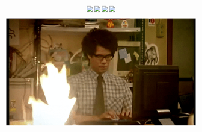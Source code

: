 


<div align="center"> 
<p>
  <a href="https://www.twitter.com/slick_mind" target="_blank">
    <img src="https://img.shields.io/badge/twitter-%231DA1F2.svg?&style=for-the-badge&logo=twitter&logoColor=white" height=25></a> 
  <a href="https://www.linkedin.com/in/nitish-gupta/" target="_blank">
    <img src="https://img.shields.io/badge/linkedin-%230077B5.svg?&style=for-the-badge&logo=linkedin&logoColor=white" height=25></a> 
  <a href="https://www.guptanitish.com/" target="_blank">
    <img src="https://img.shields.io/website?style=for-the-badge&url=https%3A%2F%2Fwww.guptanitish.com" height=25></a> 
  <a href="https://blog.guptanitish.com/" target="_blank">
    <img src="https://img.shields.io/badge/Blog-%237159c1?style=for-the-badge&logo=ghost" height=25></a> 

</p>
</div>
 
<div align="center"> 
<img src="./giphy.gif" alt="./giphy.gif" width="600"/>
</div>
<!--
**nitesh4146/nitesh4146** is a ✨ _special_ ✨ repository because its `README.md` (this file) appears on your GitHub profile.
<img align="center" width="50%" src="https://github-readme-stats.vercel.app/api?username=nitesh4146&theme=dark&show_icons=true">
Here are some ideas to get you started:

- 🔭 I’m currently working on ...
- 🌱 I’m currently learning ...
- 👯 I’m looking to collaborate on ...
- 🤔 I’m looking for help with ...
- 💬 Ask me about ...
- 📫 How to reach me: ...
- 😄 Pronouns: He/Him
- ⚡ Fun fact: ...
-->
